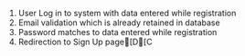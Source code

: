1. User Log in to system with data entered while registration
2. Email validation which is already retained in database
3. Password matches to data entered while registration
4. Redirection to Sign Up page[D[C
